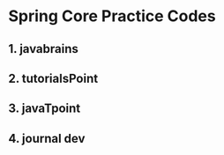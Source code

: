 # Spring Core Practice Codes

## 1. javabrains
## 2. tutorialsPoint
## 3. javaTpoint
## 4. journal dev